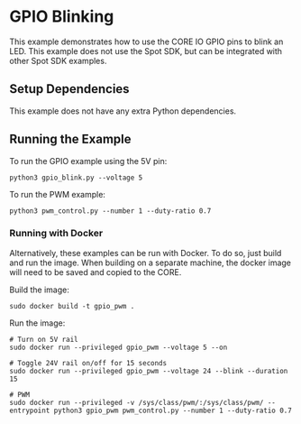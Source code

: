 <!--
Copyright (c) 2023 Boston Dynamics, Inc.  All rights reserved.

Downloading, reproducing, distributing or otherwise using the SDK Software
is subject to the terms and conditions of the Boston Dynamics Software
Development Kit License (20191101-BDSDK-SL).
-->

# GPIO Blinking

This example demonstrates how to use the CORE IO GPIO pins to blink an LED.
This example does not use the Spot SDK, but can be integrated with other Spot SDK examples.

## Setup Dependencies

This example does not have any extra Python dependencies.

## Running the Example

To run the GPIO example using the 5V pin:

```
python3 gpio_blink.py --voltage 5
```

To run the PWM example:

```
python3 pwm_control.py --number 1 --duty-ratio 0.7
```

### Running with Docker

Alternatively, these examples can be run with Docker. To do so, just build and run the image.
When building on a separate machine, the docker image will need to be saved and copied to the CORE.

Build the image:

```
sudo docker build -t gpio_pwm .
```

Run the image:

```
# Turn on 5V rail
sudo docker run --privileged gpio_pwm --voltage 5 --on

# Toggle 24V rail on/off for 15 seconds
sudo docker run --privileged gpio_pwm --voltage 24 --blink --duration 15

# PWM
sudo docker run --privileged -v /sys/class/pwm/:/sys/class/pwm/ --entrypoint python3 gpio_pwm pwm_control.py --number 1 --duty-ratio 0.7

```
